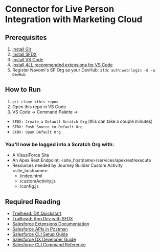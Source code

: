# Connector for Live Person Integration with Marketing Cloud

## Prerequisites

1. [Install Git](https://github.com/git-guides/install-git)
2. [Install SFDX](https://developer.salesforce.com/tools/sfdxcli)
3. [Install VS Code](https://code.visualstudio.com/download)
4. [Install *ALL* recommended extensions for VS Code](https://github.com/stonesational/mc-lp-integration/blob/main/.vscode/extensions.json)
5. Register Navomi's SF Org as your DevHub:  `sfdx auth:web:login -d -a DevHub`

## How to Run

1. `git clone <this repo>`
2. Open this repo in VS Code
3. VS Code -> Command Palette -> 
  -  `SFDX: Create a Default Scratch Org` (this can take a couple minutes)
  -  `SFDX: Push Source to Default Org`
  -  `SFDX: Open Default Org`

### You'll now be logged into a Scratch Org with:
  - A VisualForce Site
  - An Apex Rest Endpoint: <site_hostname>/services/apexrest/execute
  - Resources needed by Journey Builder Custom Activity <site_hostname>:
    - /index.html
    - /customActivity.js
    - /config.js


## Required Reading

- [Trailhead: DX Quickstart](https://trailhead.salesforce.com/content/learn/projects/quick-start-salesforce-dx?trailmix_creator_id=smaslic&trailmix_slug=get-started-with-salesforce-and-sfdx)
- [Trailhead: App Dev with SFDX](https://trailhead.salesforce.com/content/learn/modules/sfdx_app_dev?trailmix_creator_id=smaslic&trailmix_slug=get-started-with-salesforce-and-sfdx)
- [Salesforce Extensions Documentation](https://developer.salesforce.com/tools/vscode/)
- [Salesforce APIs in Postman](https://www.postman.com/salesforce-developers/workspace/salesforce-developers/collection/12721794-67cb9baa-e0da-4986-957e-88d8734647e2?ctx=documentation)
- [Salesforce CLI Setup Guide](https://developer.salesforce.com/docs/atlas.en-us.sfdx_setup.meta/sfdx_setup/sfdx_setup_intro.htm)
- [Salesforce DX Developer Guide](https://developer.salesforce.com/docs/atlas.en-us.sfdx_dev.meta/sfdx_dev/sfdx_dev_intro.htm)
- [Salesforce CLI Command Reference](https://developer.salesforce.com/docs/atlas.en-us.sfdx_cli_reference.meta/sfdx_cli_reference/cli_reference.htm)


